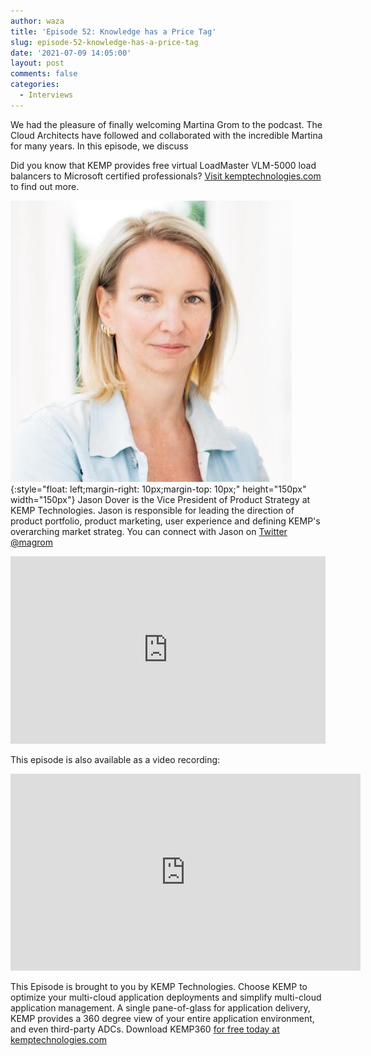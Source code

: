 ```yaml
---
author: waza
title: 'Episode 52: Knowledge has a Price Tag'
slug: episode-52-knowledge-has-a-price-tag
date: '2021-07-09 14:05:00'
layout: post
comments: false
categories:
  - Interviews
---
```


We had the pleasure of finally welcoming Martina Grom to the podcast. The Cloud Architects have followed and collaborated with the incredible Martina for many years. 
In this episode, we discuss 



Did you know that KEMP provides free virtual LoadMaster VLM-5000 load balancers to Microsoft certified professionals? [Visit kemptechnologies.com](https://kemptechnologies.com/microsoft-pros-loadmaster-license-request/) to find out more.

![Martina](/images/uploads/2021/07/martina.jpg){:style="float: left;margin-right: 10px;margin-top: 10px;" height="150px" width="150px"} Jason Dover is the Vice President of Product Strategy at KEMP Technologies. Jason is responsible for leading the direction of product portfolio, product marketing, user experience and defining KEMP's overarching market strateg. You can connect with Jason on [Twitter @magrom](https://twitter.com/magrom)


<p><iframe width="100%" height="300" scrolling="no" frameborder="no" allow="autoplay" src="https://w.soundcloud.com/player/?url=https%3A//api.soundcloud.com/tracks/1061986084&color=%23ff5500&auto_play=false&hide_related=false&show_comments=true&show_user=true&show_reposts=false&show_teaser=true&visual=true"></iframe></p>

This episode is also available as a video recording:

<p><iframe width="560" height="315" src="https://youtu.be/tu4fv4Vz97I" title="YouTube video player" frameborder="0" allow="accelerometer; autoplay; clipboard-write; encrypted-media; gyroscope; picture-in-picture" allowfullscreen></iframe></p>

This Episode is brought to you by KEMP Technologies. Choose KEMP to optimize your multi-cloud application deployments and simplify multi-cloud application management. A single pane-of-glass for application delivery, KEMP provides a 360 degree view of your entire application environment, and even third-party ADCs. Download KEMP360 [for free today at kemptechnologies.com](https://kempte.ch/2MYXjew)
